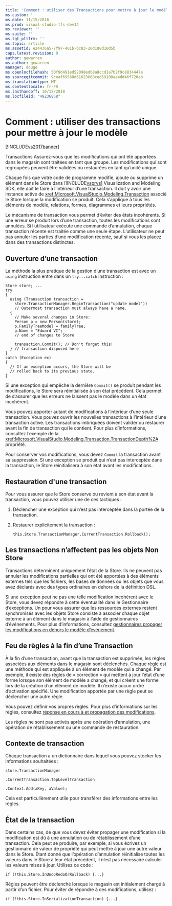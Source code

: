```yaml
---
title: 'Comment : utiliser des Transactions pour mettre à jour le modèle | Microsoft Docs'
ms.custom: ''
ms.date: 11/15/2016
ms.prod: visual-studio-tfs-dev14
ms.reviewer: ''
ms.suite: ''
ms.tgt_pltfrm: ''
ms.topic: article
ms.assetid: e24436a5-7f97-401b-bc83-20d188d10d5b
caps.latest.revision: 9
author: gewarren
ms.author: gewarren
manager: douge
ms.openlocfilehash: 50f9d491ed52098edb8a8ccd1a7b2f9c8834447e
ms.sourcegitcommit: 9ceaf69568d61023868ced59108ae4dd46f720ab
ms.translationtype: MT
ms.contentlocale: fr-FR
ms.lasthandoff: 10/12/2018
ms.locfileid: "49236858"
---
```

# <a name="how-to-use-transactions-to-update-the-model"></a>Comment : utiliser des transactions pour mettre à jour le modèle
[!INCLUDE[vs2017banner](../includes/vs2017banner.md)]

Transactions Assurez-vous que les modifications qui ont été apportées dans le magasin sont traitées en tant que groupe. Les modifications qui sont regroupées peuvent être validées ou restaurées en tant qu’unité unique.  
  
 Chaque fois que votre code de programme modifie, ajoute ou supprime un élément dans le Store dans [!INCLUDE[vsprvs](../includes/vsprvs-md.md)] Visualization and Modeling SDK, elle doit le faire à l’intérieur d’une transaction. Il doit y avoir une instance active de <xref:Microsoft.VisualStudio.Modeling.Transaction> associé le Store lorsque la modification se produit. Cela s’applique à tous les éléments de modèle, relations, formes, diagrammes et leurs propriétés.  
  
 Le mécanisme de transaction vous permet d’éviter des états incohérents. Si une erreur se produit lors d’une transaction, toutes les modifications sont annulées. Si l’utilisateur exécute une commande d’annulation, chaque transaction récente est traitée comme une seule étape. L’utilisateur ne peut pas annuler les parties d’une modification récente, sauf si vous les placez dans des transactions distinctes.  
  
## <a name="opening-a-transaction"></a>Ouverture d’une transaction  
 La méthode la plus pratique de la gestion d’une transaction est avec un `using` instruction entre dans un `try...catch` instruction :  
  
```  
Store store; ...  
try  
{  
  using (Transaction transaction =  
    store.TransactionManager.BeginTransaction("update model"))  
    // Outermost transaction must always have a name.  
  {  
    // Make several changes in Store:  
    Person p = new Person(store);  
    p.FamilyTreeModel = familyTree;  
    p.Name = "Edward VI";  
    // end of changes to Store  
  
    transaction.Commit(); // Don't forget this!  
  } // transaction disposed here  
}  
catch (Exception ex)  
{  
  // If an exception occurs, the Store will be   
  // rolled back to its previous state.  
}  
```  
  
 Si une exception qui empêche la dernière `Commit()` se produit pendant les modifications, le Store sera réinitialisée à son état précédent. Cela permet de s’assurer que les erreurs ne laissent pas le modèle dans un état incohérent.  
  
 Vous pouvez apporter autant de modifications à l’intérieur d’une seule transaction. Vous pouvez ouvrir les nouvelles transactions à l’intérieur d’une transaction active. Les transactions imbriquées doivent valider ou restaurer avant la fin de transaction qui le contient. Pour plus d’informations, consultez l’exemple de la <xref:Microsoft.VisualStudio.Modeling.Transaction.TransactionDepth%2A> propriété.  
  
 Pour conserver vos modifications, vous devez `Commit` la transaction avant sa suppression. Si une exception se produit qui n’est pas interceptée dans la transaction, le Store réinitialisera à son état avant les modifications.  
  
## <a name="rolling-back-a-transaction"></a>Restauration d'une transaction  
 Pour vous assurer que le Store conserve ou revient à son état avant la transaction, vous pouvez utiliser une de ces tactiques :  
  
1.  Déclencher une exception qui n’est pas interceptée dans la portée de la transaction.  
  
2.  Restaurer explicitement la transaction :  
  
    ```  
    this.Store.TransactionManager.CurrentTransaction.Rollback();  
    ```  
  
## <a name="transactions-do-not-affect-non-store-objects"></a>Les transactions n’affectent pas les objets Non Store  
 Transactions déterminent uniquement l’état de la Store. Ils ne peuvent pas annuler les modifications partielles qui ont été apportées à des éléments externes tels que les fichiers, les bases de données ou les objets que vous avez déclarés avec des types ordinaires en dehors de la définition DSL.  
  
 Si une exception peut ne pas une telle modification incohérent avec le Store, vous devez répondre à cette éventualité dans le Gestionnaire d’exceptions. Un pour vous assurer que les ressources externes restent synchronisés avec les objets Store consiste à associer chaque objet externe à un élément dans le magasin à l’aide de gestionnaires d’événements. Pour plus d’informations, consultez [gestionnaires propager les modifications en dehors le modèle d’événement](../modeling/event-handlers-propagate-changes-outside-the-model.md).  
  
## <a name="rules-fire-at-the-end-of-a-transaction"></a>Feu de règles à la fin d’une Transaction  
 À la fin d’une transaction, avant que la transaction est supprimée, les règles associées aux éléments dans le magasin sont déclenchés. Chaque règle est une méthode qui est appliquée à un élément de modèle qui a changé. Par exemple, il existe des règles de « correction » qui mettent à jour l’état d’une forme lorsque son élément de modèle a changé, et qui créent une forme lors de la création d’un élément de modèle. Il n’existe aucun ordre d’activation spécifié. Une modification apportée par une règle peut se déclencher une autre règle.  
  
 Vous pouvez définir vos propres règles. Pour plus d’informations sur les règles, consultez [réponse en cours à et propagation des modifications](../modeling/responding-to-and-propagating-changes.md).  
  
 Les règles ne sont pas activés après une opération d’annulation, une opération de rétablissement ou une commande de restauration.  
  
## <a name="transaction-context"></a>Contexte de transaction  
 Chaque transaction a un dictionnaire dans lequel vous pouvez stocker les informations souhaitées :  
  
 `store.TransactionManager`  
  
 `.CurrentTransaction.TopLevelTransaction`  
  
 `.Context.Add(aKey, aValue);`  
  
 Cela est particulièrement utile pour transférer des informations entre les règles.  
  
## <a name="transaction-state"></a>État de la transaction  
 Dans certains cas, de que vous devez éviter propager une modification si la modification est dû à une annulation ou de rétablissement d’une transaction. Cela peut se produire, par exemple, si vous écrivez un gestionnaire de valeur de propriété qui peut mettre à jour une autre valeur dans le Store. Étant donné que l’opération d’annulation réinitialise toutes les valeurs dans le Store à leur état précédent, il n’est pas nécessaire calculer les valeurs mises à jour. Utilisez ce code :  
  
```  
if (!this.Store.InUndoRedoOrRollback) {...}  
```  
  
 Règles peuvent être déclenché lorsque le magasin est initialement chargé à partir d’un fichier. Pour éviter de répondre à ces modifications, utilisez :  
  
```  
if (!this.Store.InSerializationTransaction) {...}  
  
```



